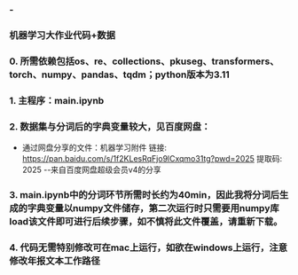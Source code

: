 ### -
### 机器学习大作业代码+数据
### 0. 所需依赖包括os、re、collections、pkuseg、transformers、torch、numpy、pandas、tqdm；python版本为3.11
### 1. 主程序：main.ipynb
### 2. 数据集与分词后的字典变量较大，见百度网盘：
- 通过网盘分享的文件：机器学习附件
链接: https://pan.baidu.com/s/1f2KLesRqFjo9lCxqmo31tg?pwd=2025 提取码: 2025 
--来自百度网盘超级会员v4的分享
### 3. main.ipynb中的分词环节所需时长约为40min，因此我将分词后生成的字典变量以numpy文件储存，第二次运行时只需要用numpy库load该文件即可进行后续步骤，如不慎将此文件覆盖，请重新下载。
### 4. 代码无需特别修改可在mac上运行，如欲在windows上运行，注意修改年报文本工作路径
